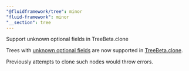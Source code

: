 ```yaml
---
"@fluidframework/tree": minor
"fluid-framework": minor
"__section": tree
---
```

Support unknown optional fields in TreeBeta.clone

Trees with [unknown optional fields](https://fluidframework.com/docs/api/fluid-framework/schemafactoryobjectoptions-interface#allowunknownoptionalfields-propertysignature) are now supported in [TreeBeta.clone](https://fluidframework.com/docs/api/tree/treebeta-interface#clone-methodsignature).

Previously attempts to clone such nodes would throw errors.
